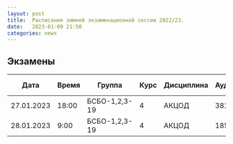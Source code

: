 ```yaml
---
layout: post
title:  Расписание зимней экзаменационной сессии 2022/23.
date:   2023-01-09 21:50
categories: news
---
```


## Экзамены

| Дата          | Время   | Группа        | Курс | Дисциплина  | Аудитория | Вид контроля |
| ------------- | ------- | ------------- | ---- | ----------- | --------- | ---------    |
|27.01.2023     |18:00    |БСБО-1,2,3-19  |4     |АКЦОД        |381\С-20   | Консультация |
|28.01.2023     | 9:00    |БСБО-1,2,3-19  |4     |АКЦОД        |185\С-20   | Экзамен      |


